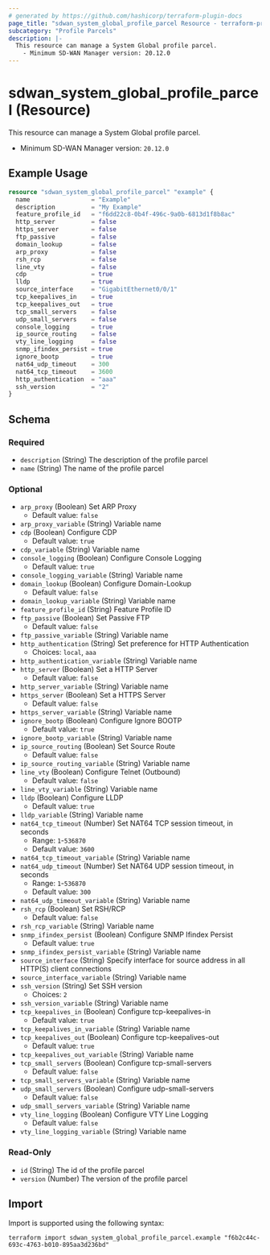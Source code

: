 ```yaml
---
# generated by https://github.com/hashicorp/terraform-plugin-docs
page_title: "sdwan_system_global_profile_parcel Resource - terraform-provider-sdwan"
subcategory: "Profile Parcels"
description: |-
  This resource can manage a System Global profile parcel.
    - Minimum SD-WAN Manager version: 20.12.0
---
```


# sdwan_system_global_profile_parcel (Resource)

This resource can manage a System Global profile parcel.
  - Minimum SD-WAN Manager version: `20.12.0`

## Example Usage

```terraform
resource "sdwan_system_global_profile_parcel" "example" {
  name                 = "Example"
  description          = "My Example"
  feature_profile_id   = "f6dd22c8-0b4f-496c-9a0b-6813d1f8b8ac"
  http_server          = false
  https_server         = false
  ftp_passive          = false
  domain_lookup        = false
  arp_proxy            = false
  rsh_rcp              = false
  line_vty             = false
  cdp                  = true
  lldp                 = true
  source_interface     = "GigabitEthernet0/0/1"
  tcp_keepalives_in    = true
  tcp_keepalives_out   = true
  tcp_small_servers    = false
  udp_small_servers    = false
  console_logging      = true
  ip_source_routing    = false
  vty_line_logging     = false
  snmp_ifindex_persist = true
  ignore_bootp         = true
  nat64_udp_timeout    = 300
  nat64_tcp_timeout    = 3600
  http_authentication  = "aaa"
  ssh_version          = "2"
}
```

<!-- schema generated by tfplugindocs -->
## Schema

### Required

- `description` (String) The description of the profile parcel
- `name` (String) The name of the profile parcel

### Optional

- `arp_proxy` (Boolean) Set ARP Proxy
  - Default value: `false`
- `arp_proxy_variable` (String) Variable name
- `cdp` (Boolean) Configure CDP
  - Default value: `true`
- `cdp_variable` (String) Variable name
- `console_logging` (Boolean) Configure Console Logging
  - Default value: `true`
- `console_logging_variable` (String) Variable name
- `domain_lookup` (Boolean) Configure Domain-Lookup
  - Default value: `false`
- `domain_lookup_variable` (String) Variable name
- `feature_profile_id` (String) Feature Profile ID
- `ftp_passive` (Boolean) Set Passive FTP
  - Default value: `false`
- `ftp_passive_variable` (String) Variable name
- `http_authentication` (String) Set preference for HTTP Authentication
  - Choices: `local`, `aaa`
- `http_authentication_variable` (String) Variable name
- `http_server` (Boolean) Set a HTTP Server
  - Default value: `false`
- `http_server_variable` (String) Variable name
- `https_server` (Boolean) Set a HTTPS Server
  - Default value: `false`
- `https_server_variable` (String) Variable name
- `ignore_bootp` (Boolean) Configure Ignore BOOTP
  - Default value: `true`
- `ignore_bootp_variable` (String) Variable name
- `ip_source_routing` (Boolean) Set Source Route
  - Default value: `false`
- `ip_source_routing_variable` (String) Variable name
- `line_vty` (Boolean) Configure Telnet (Outbound)
  - Default value: `false`
- `line_vty_variable` (String) Variable name
- `lldp` (Boolean) Configure LLDP
  - Default value: `true`
- `lldp_variable` (String) Variable name
- `nat64_tcp_timeout` (Number) Set NAT64 TCP session timeout, in seconds
  - Range: `1`-`536870`
  - Default value: `3600`
- `nat64_tcp_timeout_variable` (String) Variable name
- `nat64_udp_timeout` (Number) Set NAT64 UDP session timeout, in seconds
  - Range: `1`-`536870`
  - Default value: `300`
- `nat64_udp_timeout_variable` (String) Variable name
- `rsh_rcp` (Boolean) Set RSH/RCP
  - Default value: `false`
- `rsh_rcp_variable` (String) Variable name
- `snmp_ifindex_persist` (Boolean) Configure SNMP Ifindex Persist
  - Default value: `true`
- `snmp_ifindex_persist_variable` (String) Variable name
- `source_interface` (String) Specify interface for source address in all HTTP(S) client connections
- `source_interface_variable` (String) Variable name
- `ssh_version` (String) Set SSH version
  - Choices: `2`
- `ssh_version_variable` (String) Variable name
- `tcp_keepalives_in` (Boolean) Configure tcp-keepalives-in
  - Default value: `true`
- `tcp_keepalives_in_variable` (String) Variable name
- `tcp_keepalives_out` (Boolean) Configure tcp-keepalives-out
  - Default value: `true`
- `tcp_keepalives_out_variable` (String) Variable name
- `tcp_small_servers` (Boolean) Configure tcp-small-servers
  - Default value: `false`
- `tcp_small_servers_variable` (String) Variable name
- `udp_small_servers` (Boolean) Configure udp-small-servers
  - Default value: `false`
- `udp_small_servers_variable` (String) Variable name
- `vty_line_logging` (Boolean) Configure VTY Line Logging
  - Default value: `false`
- `vty_line_logging_variable` (String) Variable name

### Read-Only

- `id` (String) The id of the profile parcel
- `version` (Number) The version of the profile parcel

## Import

Import is supported using the following syntax:

```shell
terraform import sdwan_system_global_profile_parcel.example "f6b2c44c-693c-4763-b010-895aa3d236bd"
```
